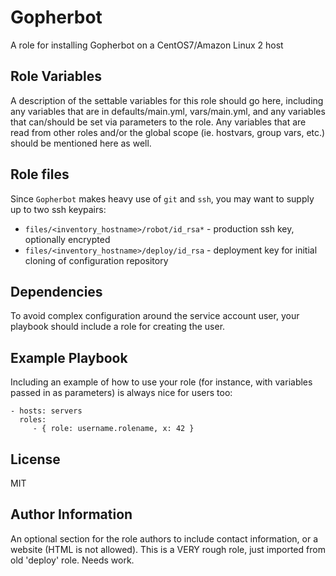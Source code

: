 Gopherbot
=========

A role for installing Gopherbot on a CentOS7/Amazon Linux 2 host

Role Variables
--------------

A description of the settable variables for this role should go here, including any variables that are in defaults/main.yml, vars/main.yml, and any variables that can/should be set via parameters to the role. Any variables that are read from other roles and/or the global scope (ie. hostvars, group vars, etc.) should be mentioned here as well.

Role files
----------
Since `Gopherbot` makes heavy use of `git` and `ssh`, you may want to supply up to two ssh keypairs:
* `files/<inventory_hostname>/robot/id_rsa*` - production ssh key, optionally encrypted
* `files/<inventory_hostname>/deploy/id_rsa` - deployment key for initial cloning of configuration repository

Dependencies
------------

To avoid complex configuration around the service account user, your playbook should include a role for creating the user.

Example Playbook
----------------

Including an example of how to use your role (for instance, with variables passed in as parameters) is always nice for users too:

    - hosts: servers
      roles:
         - { role: username.rolename, x: 42 }

License
-------

MIT

Author Information
------------------

An optional section for the role authors to include contact information, or a website (HTML is not allowed).
This is a VERY rough role, just imported from old 'deploy' role. Needs work.

